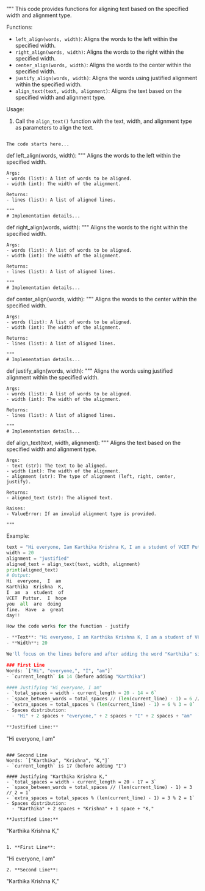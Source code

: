 """
This code provides functions for aligning text based on the specified width and alignment type.

Functions:
- `left_align(words, width)`: Aligns the words to the left within the specified width.
- `right_align(words, width)`: Aligns the words to the right within the specified width.
- `center_align(words, width)`: Aligns the words to the center within the specified width.
- `justify_align(words, width)`: Aligns the words using justified alignment within the specified width.
- `align_text(text, width, alignment)`: Aligns the text based on the specified width and alignment type.

Usage:
1. Call the `align_text()` function with the text, width, and alignment type as parameters to align the text.


```

The code starts here...

```
def left_align(words, width):
    """
    Aligns the words to the left within the specified width.

    Args:
    - words (list): A list of words to be aligned.
    - width (int): The width of the alignment.

    Returns:
    - lines (list): A list of aligned lines.

    """
    # Implementation details...

def right_align(words, width):
    """
    Aligns the words to the right within the specified width.

    Args:
    - words (list): A list of words to be aligned.
    - width (int): The width of the alignment.

    Returns:
    - lines (list): A list of aligned lines.

    """
    # Implementation details...

def center_align(words, width):
    """
    Aligns the words to the center within the specified width.

    Args:
    - words (list): A list of words to be aligned.
    - width (int): The width of the alignment.

    Returns:
    - lines (list): A list of aligned lines.

    """
    # Implementation details...

def justify_align(words, width):
    """
    Aligns the words using justified alignment within the specified width.

    Args:
    - words (list): A list of words to be aligned.
    - width (int): The width of the alignment.

    Returns:
    - lines (list): A list of aligned lines.

    """
    # Implementation details...

def align_text(text, width, alignment):
    """
    Aligns the text based on the specified width and alignment type.

    Args:
    - text (str): The text to be aligned.
    - width (int): The width of the alignment.
    - alignment (str): The type of alignment (left, right, center, justify).

    Returns:
    - aligned_text (str): The aligned text.

    Raises:
    - ValueError: If an invalid alignment type is provided.

    """
Example:
```python
text = "Hi everyone, Iam Karthika Krishna K, I am a student of VCET Puttur. I hope you all are doing fine. Have a great day!!"
width = 20
alignment = "justified"
aligned_text = align_text(text, width, alignment)
print(aligned_text)
# Output:
Hi  everyone,  I  am
Karthika  Krishna  K,
I  am  a  student  of
VCET  Puttur.  I  hope
you  all  are  doing
fine.  Have  a  great
day!!

How the code works for the function - justify

- **Text**: "Hi everyone, I am Karthika Krishna K, I am a student of VCET Puttur. I hope you all are doing fine. Have a great day!!"
- **Width**: 20

We'll focus on the lines before and after adding the word "Karthika" since the line will be justified at this point:

### First Line
Words: `["Hi", "everyone,", "I", "am"]`
- `current_length` is 14 (before adding "Karthika")

#### Justifying "Hi everyone, I am"
- `total_spaces = width - current_length = 20 - 14 = 6`
- `space_between_words = total_spaces // (len(current_line) - 1) = 6 // 3 = 2`
- `extra_spaces = total_spaces % (len(current_line) - 1) = 6 % 3 = 0`
- Spaces distribution:
  - "Hi" + 2 spaces + "everyone," + 2 spaces + "I" + 2 spaces + "am"

**Justified Line:**
```
"Hi  everyone,  I  am"
```

### Second Line
Words: `["Karthika", "Krishna", "K,"]`
- `current_length` is 17 (before adding "I")

#### Justifying "Karthika Krishna K,"
- `total_spaces = width - current_length = 20 - 17 = 3`
- `space_between_words = total_spaces // (len(current_line) - 1) = 3 // 2 = 1`
- `extra_spaces = total_spaces % (len(current_line) - 1) = 3 % 2 = 1`
- Spaces distribution:
  - "Karthika" + 2 spaces + "Krishna" + 1 space + "K,"

**Justified Line:**
```
"Karthika  Krishna K,"
```

1. **First Line**:
```
"Hi  everyone,  I  am"
```
2. **Second Line**:
```
"Karthika  Krishna  K,"
```

